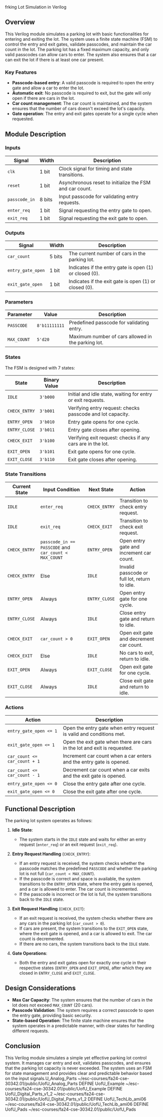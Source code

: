 frking Lot Simulation in Verilog

## Overview

This Verilog module simulates a parking lot with basic functionalities for entering and exiting the lot. The system uses a finite state machine (FSM) to control the entry and exit gates, validate passcodes, and maintain the car count in the lot. The parking lot has a fixed maximum capacity, and only valid passcodes can allow cars to enter. The system also ensures that a car can exit the lot if there is at least one car present.

### Key Features

- **Passcode-based entry**: A valid passcode is required to open the entry gate and allow a car to enter the lot.
- **Automatic exit**: No passcode is required to exit, but the gate will only open if there are cars in the lot.
- **Car count management**: The car count is maintained, and the system ensures that the number of cars doesn't exceed the lot's capacity.
- **Gate operation**: The entry and exit gates operate for a single cycle when requested.

## Module Description

### Inputs

| Signal        | Width   | Description                                              |
|---------------|---------|----------------------------------------------------------|
| `clk`         | 1 bit   | Clock signal for timing and state transitions.           |
| `reset`       | 1 bit   | Asynchronous reset to initialize the FSM and car count. |
| `passcode_in` | 8 bits  | Input passcode for validating entry requests.           |
| `enter_req`   | 1 bit   | Signal requesting the entry gate to open.               |
| `exit_req`    | 1 bit   | Signal requesting the exit gate to open.                |

### Outputs

| Signal           | Width   | Description                                                      |
|------------------|---------|------------------------------------------------------------------|
| `car_count`      | 5 bits  | The current number of cars in the parking lot.                  |
| `entry_gate_open`| 1 bit   | Indicates if the entry gate is open (1) or closed (0).          |
| `exit_gate_open` | 1 bit   | Indicates if the exit gate is open (1) or closed (0).           |

### Parameters

| Parameter      | Value      | Description                                      |
|----------------|------------|--------------------------------------------------|
| `PASSCODE`     | `8'b11111111` | Predefined passcode for validating entry.      |
| `MAX_COUNT`    | `5'd20`      | Maximum number of cars allowed in the parking lot. |

### States

The FSM is designed with 7 states:

| State          | Binary Value | Description                                                      |
|----------------|--------------|------------------------------------------------------------------|
| `IDLE`         | `3'b000`     | Initial and idle state, waiting for entry or exit requests.      |
| `CHECK_ENTRY`  | `3'b001`     | Verifying entry request: checks passcode and lot capacity.      |
| `ENTRY_OPEN`   | `3'b010`     | Entry gate opens for one cycle.                                 |
| `ENTRY_CLOSE`  | `3'b011`     | Entry gate closes after opening.                                 |
| `CHECK_EXIT`   | `3'b100`     | Verifying exit request: checks if any cars are in the lot.      |
| `EXIT_OPEN`    | `3'b101`     | Exit gate opens for one cycle.                                  |
| `EXIT_CLOSE`   | `3'b110`     | Exit gate closes after opening.                                  |

### State Transitions

| Current State   | Input Condition                    | Next State          | Action                                        |
|-----------------|-------------------------------------|---------------------|-----------------------------------------------|
| `IDLE`          | `enter_req`                         | `CHECK_ENTRY`       | Transition to check entry request.           |
| `IDLE`          | `exit_req`                          | `CHECK_EXIT`        | Transition to check exit request.            |
| `CHECK_ENTRY`   | `passcode_in == PASSCODE` and `car_count < MAX_COUNT` | `ENTRY_OPEN`       | Open entry gate and increment car count.     |
| `CHECK_ENTRY`   | Else                                | `IDLE`              | Invalid passcode or full lot, return to idle.|
| `ENTRY_OPEN`    | Always                              | `ENTRY_CLOSE`       | Open entry gate for one cycle.               |
| `ENTRY_CLOSE`   | Always                              | `IDLE`              | Close entry gate and return to idle.         |
| `CHECK_EXIT`    | `car_count > 0`                     | `EXIT_OPEN`         | Open exit gate and decrement car count.     |
| `CHECK_EXIT`    | Else                                | `IDLE`              | No cars to exit, return to idle.             |
| `EXIT_OPEN`     | Always                              | `EXIT_CLOSE`        | Open exit gate for one cycle.                |
| `EXIT_CLOSE`    | Always                              | `IDLE`              | Close exit gate and return to idle.          |

### Actions

| Action        | Description                                                                 |
|---------------|-----------------------------------------------------------------------------|
| `entry_gate_open <= 1`  | Open the entry gate when entry request is valid and conditions met.    |
| `exit_gate_open <= 1`   | Open the exit gate when there are cars in the lot and exit is requested.|
| `car_count <= car_count + 1` | Increment car count when a car enters and the entry gate is opened.|
| `car_count <= car_count - 1` | Decrement car count when a car exits and the exit gate is opened.  |
| `entry_gate_open <= 0`   | Close the entry gate after one cycle.                                 |
| `exit_gate_open <= 0`    | Close the exit gate after one cycle.                                  |

## Functional Description

The parking lot system operates as follows:

1. **Idle State**:
   - The system starts in the `IDLE` state and waits for either an entry request (`enter_req`) or an exit request (`exit_req`).
   
2. **Entry Request Handling** (`CHECK_ENTRY`):
   - If an entry request is received, the system checks whether the passcode matches the predefined `PASSCODE` and whether the parking lot is not full (`car_count < MAX_COUNT`).
   - If the passcode is correct and space is available, the system transitions to the `ENTRY_OPEN` state, where the entry gate is opened, and a car is allowed to enter. The car count is incremented.
   - If the passcode is incorrect or the lot is full, the system transitions back to the `IDLE` state.

3. **Exit Request Handling** (`CHECK_EXIT`):
   - If an exit request is received, the system checks whether there are any cars in the parking lot (`car_count > 0`).
   - If cars are present, the system transitions to the `EXIT_OPEN` state, where the exit gate is opened, and a car is allowed to exit. The car count is decremented.
   - If there are no cars, the system transitions back to the `IDLE` state.

4. **Gate Operations**:
   - Both the entry and exit gates open for exactly one cycle in their respective states (`ENTRY_OPEN` and `EXIT_OPEN`), after which they are closed in `ENTRY_CLOSE` and `EXIT_CLOSE`.

## Design Considerations

- **Max Car Capacity**: The system ensures that the number of cars in the lot does not exceed `MAX_COUNT` (20 cars).
- **Passcode Validation**: The system requires a correct passcode to open the entry gate, providing basic security.
- **State-based Operation**: The finite state machine ensures that the system operates in a predictable manner, with clear states for handling different requests.

## Conclusion

This Verilog module simulates a simple yet effective parking lot control system. It manages car entry and exit, validates passcodes, and ensures that the parking lot capacity is never exceeded. The system uses an FSM for state management and provides clear and predictable behavior based on the input signals.U_Analog_Parts ~/esc-courses/fa24-cse-30342.01/public/UofU_Analog_Parts
DEFINE UofU_Example ~/esc-courses/fa24-cse-30342.01/public/UofU_Example
DEFINE UofU_Digital_Parts_v1_2 ~/esc-courses/fa24-cse-30342.01/public/UofU_Digital_Parts_v1_2
DEFINE UofU_TechLib_ami06 ~/esc-courses/fa24-cse-30342.01/public/UofU_TechLib_ami06
DEFINE UofU_Pads ~/esc-courses/fa24-cse-30342.01/public/UofU_Pads

